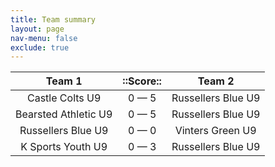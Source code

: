 ```yaml
---
title: Team summary
layout: page
nav-menu: false
exclude: true
---
```




|        Team 1        |  ::Score::  |       Team 2       |
|:--------------------:|:-----------:|:------------------:|
|   Castle Colts U9    | 0 &mdash; 5 | Russellers Blue U9 |
| Bearsted Athletic U9 | 0 &mdash; 5 | Russellers Blue U9 |
|  Russellers Blue U9  | 0 &mdash; 0 |  Vinters Green U9  |
|  K Sports Youth U9   | 0 &mdash; 3 | Russellers Blue U9 |

 <br /><br /><br />